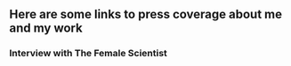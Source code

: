 <h2> Here are some links to press coverage about me and my work </h2>

<h3>Interview with The Female Scientist </h3>

